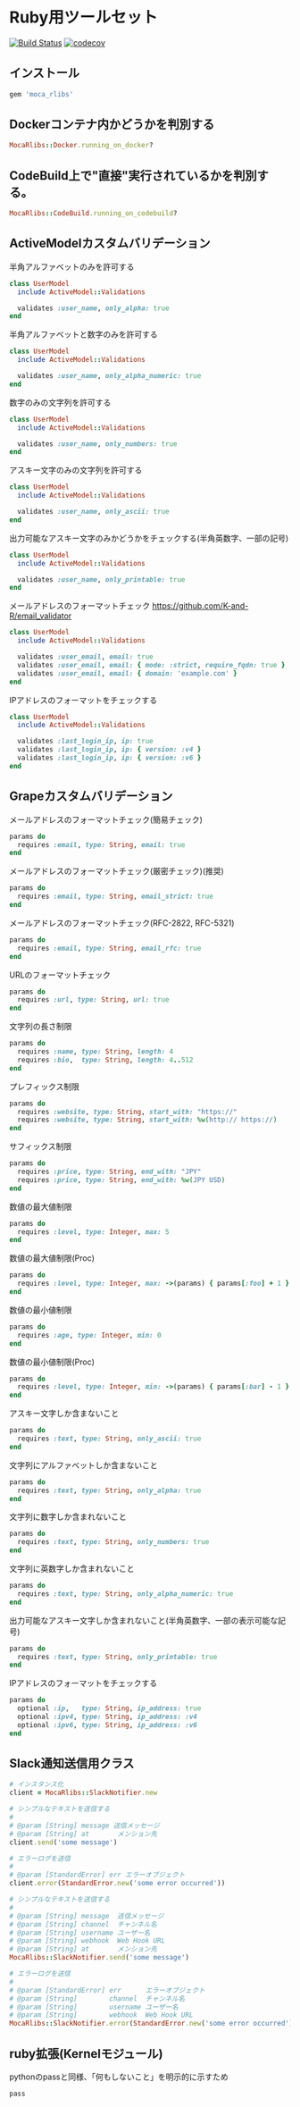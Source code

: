# Ruby用ツールセット

[![Build Status](https://codebuild.ap-northeast-1.amazonaws.com/badges?uuid=eyJlbmNyeXB0ZWREYXRhIjoiekhCRy9vSkZhL3BSR1hCV0NvSkc3b3NMcm5MQnlnakkwVFZhWFI1bzZpTzZONmxMeFVLcjNKODhlQWo5ZGtFYmpLcjNQZVFqdzNVZTRBbFFJZ3h1NTNvPSIsIml2UGFyYW1ldGVyU3BlYyI6ImU4dXdib0NpOE1IbHJiYVQiLCJtYXRlcmlhbFNldFNlcmlhbCI6MX0%3D&branch=master)](https://ap-northeast-1.console.aws.amazon.com/codesuite/codebuild/085041388644/projects/rlibs)
[![codecov](https://codecov.io/gh/mocaberos/rlibs/branch/master/graph/badge.svg?token=L6SB5CH8KN)](https://codecov.io/gh/mocaberos/rlibs)

## インストール
```ruby
gem 'moca_rlibs'
```

## Dockerコンテナ内かどうかを判別する
```ruby
MocaRlibs::Docker.running_on_docker?
```

## CodeBuild上で"直接"実行されているかを判別する。
```ruby
MocaRlibs::CodeBuild.running_on_codebuild?
```

## ActiveModelカスタムバリデーション
半角アルファベットのみを許可する
```ruby
class UserModel
  include ActiveModel::Validations

  validates :user_name, only_alpha: true
end
```
半角アルファベットと数字のみを許可する
```ruby
class UserModel
  include ActiveModel::Validations

  validates :user_name, only_alpha_numeric: true
end
```
数字のみの文字列を許可する
```ruby
class UserModel
  include ActiveModel::Validations

  validates :user_name, only_numbers: true
end
```
アスキー文字のみの文字列を許可する
```ruby
class UserModel
  include ActiveModel::Validations

  validates :user_name, only_ascii: true
end
```
出力可能なアスキー文字のみかどうかをチェックする(半角英数字、一部の記号)
```ruby
class UserModel
  include ActiveModel::Validations

  validates :user_name, only_printable: true
end
```
メールアドレスのフォーマットチェック
https://github.com/K-and-R/email_validator
```ruby
class UserModel
  include ActiveModel::Validations

  validates :user_email, email: true
  validates :user_email, email: { mode: :strict, require_fqdn: true }
  validates :user_email, email: { domain: 'example.com' }
end
```
IPアドレスのフォーマットをチェックする
```ruby
class UserModel
  include ActiveModel::Validations

  validates :last_login_ip, ip: true
  validates :last_login_ip, ip: { version: :v4 }
  validates :last_login_ip, ip: { version: :v6 }
end
```

## Grapeカスタムバリデーション
メールアドレスのフォーマットチェック(簡易チェック)
```ruby
params do
  requires :email, type: String, email: true
end
```
メールアドレスのフォーマットチェック(厳密チェック)(推奨)
```ruby
params do
  requires :email, type: String, email_strict: true
end
```
メールアドレスのフォーマットチェック(RFC-2822, RFC-5321)
```ruby
params do
  requires :email, type: String, email_rfc: true
end
```
URLのフォーマットチェック
```ruby
params do
  requires :url, type: String, url: true
end
```
文字列の長さ制限
```ruby
params do
  requires :name, type: String, length: 4
  requires :bio,  type: String, length: 4..512
end
```
プレフィックス制限
```ruby
params do
  requires :website, type: String, start_with: "https://"
  requires :website, type: String, start_with: %w(http:// https://)
end
```
サフィックス制限
```ruby
params do
  requires :price, type: String, end_with: "JPY"
  requires :price, type: String, end_with: %w(JPY USD)
end
```
数値の最大値制限
```ruby
params do
  requires :level, type: Integer, max: 5
end
```
数値の最大値制限(Proc)
```ruby
params do
  requires :level, type: Integer, max: ->(params) { params[:foo] + 1 }
end
```
数値の最小値制限
```ruby
params do
  requires :age, type: Integer, min: 0
end
```
数値の最小値制限(Proc)
```ruby
params do
  requires :level, type: Integer, min: ->(params) { params[:bar] - 1 }
end
```
アスキー文字しか含まないこと
```ruby
params do
  requires :text, type: String, only_ascii: true
end
```
文字列にアルファベットしか含まないこと
```ruby
params do
  requires :text, type: String, only_alpha: true
end
```
文字列に数字しか含まれないこと
```ruby
params do
  requires :text, type: String, only_numbers: true
end
```
文字列に英数字しか含まれないこと
```ruby
params do
  requires :text, type: String, only_alpha_numeric: true
end
```
出力可能なアスキー文字しか含まれないこと(半角英数字、一部の表示可能な記号)
```ruby
params do
  requires :text, type: String, only_printable: true
end
```
IPアドレスのフォーマットをチェックする
```ruby
params do
  optional :ip,   type: String, ip_address: true
  optional :ipv4, type: String, ip_address: :v4
  optional :ipv6, type: String, ip_address: :v6
end
```

## Slack通知送信用クラス
```ruby
# インスタンス化
client = MocaRlibs::SlackNotifier.new

# シンプルなテキストを送信する
#
# @param [String] message 送信メッセージ
# @param [String] at       メンション先
client.send('some message')

# エラーログを送信
#
# @param [StandardError] err エラーオブジェクト
client.error(StandardError.new('some error occurred'))

# シンプルなテキストを送信する
#
# @param [String] message  送信メッセージ
# @param [String] channel  チャンネル名
# @param [String] username ユーザー名
# @param [String] webhook  Web Hook URL
# @param [String] at       メンション先
MocaRlibs::SlackNotifier.send('some message')

# エラーログを送信
#
# @param [StandardError] err      エラーオブジェクト
# @param [String]        channel  チャンネル名
# @param [String]        username ユーザー名
# @param [String]        webhook  Web Hook URL
MocaRlibs::SlackNotifier.error(StandardError.new('some error occurred'))
```

## ruby拡張(Kernelモジュール)
pythonのpassと同様、「何もしないこと」を明示的に示すため
```ruby
pass
```
